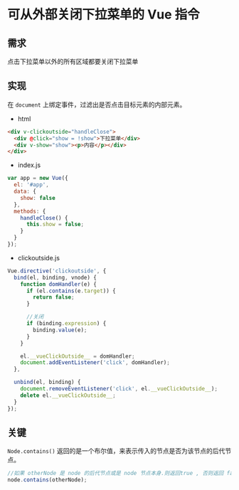 # 可从外部关闭下拉菜单的 Vue 指令

## 需求

点击下拉菜单以外的所有区域都要关闭下拉菜单

## 实现

在 `document` 上绑定事件，过滤出是否点击目标元素的内部元素。

- html

```html
<div v-clickoutside="handleClose">
  <div @click="show = !show">下拉菜单</div>
  <div v-show="show"><p>内容</p></div>
</div>
```

- index.js

```js
var app = new Vue({
  el: '#app',
  data: {
    show: false
  },
  methods: {
    handleClose() {
      this.show = false;
    }
  }
});
```

- clickoutside.js

```js
Vue.directive('clickoutside', {
  bind(el, binding, vnode) {
    function domHandler(e) {
      if (el.contains(e.target)) {
        return false;
      }

      //关闭
      if (binding.expression) {
        binding.value(e);
      }
    }

    el.__vueClickOutside__ = domHandler;
    document.addEventListener('click', domHandler);
  },

  unbind(el, binding) {
    document.removeEventListener('click', el.__vueClickOutside__);
    delete el.__vueClickOutside__;
  }
});
```

## 关键

`Node.contains()` 返回的是一个布尔值，来表示传入的节点是否为该节点的后代节点。

```js
//如果 otherNode 是 node 的后代节点或是 node 节点本身.则返回true , 否则返回 false.
node.contains(otherNode);
```
